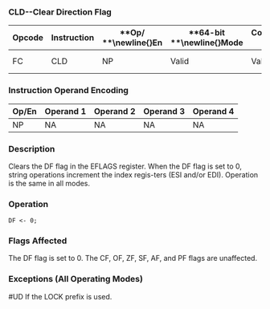 ### CLD--Clear Direction Flag


|**Opcode**|**Instruction**|**Op/ **\newline{}**En**|**64-bit **\newline{}**Mode**|**Compat/**\newline{}**Leg Mode**|**Description**|
|----------|---------------|------------------------|-----------------------------|---------------------------------|---------------|
|FC|CLD|NP|Valid|Valid|Clear DF flag.|
### Instruction Operand Encoding


|Op/En|Operand 1|Operand 2|Operand 3|Operand 4|
|-----|---------|---------|---------|---------|
|NP|NA|NA|NA|NA|
### Description


Clears the DF flag in the EFLAGS register. When the DF flag is set to 0, string operations increment the index regis-ters (ESI and/or EDI). Operation is the same in all modes.


### Operation

```info-verb
DF <- 0;
```
### Flags Affected


The DF flag is set to 0. The CF, OF, ZF, SF, AF, and PF flags are unaffected.

### Exceptions (All Operating Modes)


#UD  If the LOCK prefix is used.

